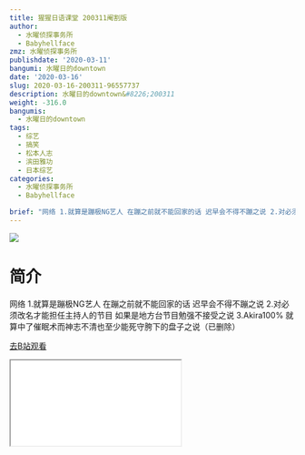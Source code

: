 ```yaml
---
title: 猩猩日语课堂 200311阉割版
author:
  - 水曜侦探事务所
  - Babyhellface
zmz: 水曜侦探事务所
publishdate: '2020-03-11'
bangumi: 水曜日的downtown
date: '2020-03-16'
slug: 2020-03-16-200311-96557737
description: 水曜日的downtown&#8226;200311
weight: -316.0
bangumis:
  - 水曜日的downtown
tags:
  - 综艺
  - 搞笑
  - 松本人志
  - 滨田雅功
  - 日本综艺
categories:
  - 水曜侦探事务所
  - Babyhellface

brief: "网络 1.就算是蹦极NG艺人 在蹦之前就不能回家的话 迟早会不得不蹦之说 2.对必须改名才能担任主持人的节目 如果是地方台节目勉强不接受之说 3.Akira100% 就算中了催眠术而神志不清也至少能死守胯下的盘子之说（已删除）"
---
```

![](https://raw.githubusercontent.com/tcgriffith/owaraisite/master/static/tmpimg/8b781ce3cfe1f99d0035feb9b1e956b178ad8b3e.jpg.480.jpg)
# 简介  
网络
1.就算是蹦极NG艺人 在蹦之前就不能回家的话 迟早会不得不蹦之说
2.对必须改名才能担任主持人的节目 如果是地方台节目勉强不接受之说
3.Akira100% 就算中了催眠术而神志不清也至少能死守胯下的盘子之说（已删除）  

[去B站观看](https://www.bilibili.com/video/av96557737/)
<div class ="resp-container"><iframe class="testiframe" src="//player.bilibili.com/player.html?aid=96557737"", scrolling="no", allowfullscreen="true" > </iframe></div> 
